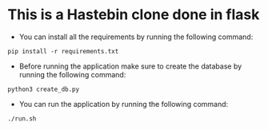# This is a Hastebin clone done in flask 

* You can install all the requirements by running the following command:
```
pip install -r requirements.txt
```

* Before running the application make sure to create the database by running the following command:
```
python3 create_db.py
```

* You can run the application by running the following command:
```
./run.sh
```
